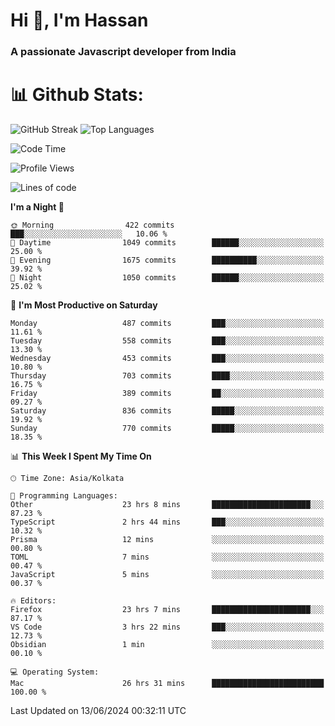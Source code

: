 # Hi 👋, I'm Hassan
### A passionate Javascript developer from India


# 📊 Github Stats:
![GitHub Streak](https://github-readme-streak-stats.herokuapp.com/?user=codeblooded47&theme=dracula&hide_border=false)
![Top Languages](https://github-readme-stats.vercel.app/api/top-langs/?username=codeblooded47&layout=compact&theme=dracula)



<!--START_SECTION:waka-->
![Code Time](http://img.shields.io/badge/Code%20Time-782%20hrs%2017%20mins-blue)

![Profile Views](http://img.shields.io/badge/Profile%20Views-0-blue)

![Lines of code](https://img.shields.io/badge/From%20Hello%20World%20I%27ve%20Written-23.5%20million%20lines%20of%20code-blue)

**I'm a Night 🦉** 

```text
🌞 Morning                422 commits         ███░░░░░░░░░░░░░░░░░░░░░░   10.06 % 
🌆 Daytime                1049 commits        ██████░░░░░░░░░░░░░░░░░░░   25.00 % 
🌃 Evening                1675 commits        ██████████░░░░░░░░░░░░░░░   39.92 % 
🌙 Night                  1050 commits        ██████░░░░░░░░░░░░░░░░░░░   25.02 % 
```
📅 **I'm Most Productive on Saturday** 

```text
Monday                   487 commits         ███░░░░░░░░░░░░░░░░░░░░░░   11.61 % 
Tuesday                  558 commits         ███░░░░░░░░░░░░░░░░░░░░░░   13.30 % 
Wednesday                453 commits         ███░░░░░░░░░░░░░░░░░░░░░░   10.80 % 
Thursday                 703 commits         ████░░░░░░░░░░░░░░░░░░░░░   16.75 % 
Friday                   389 commits         ██░░░░░░░░░░░░░░░░░░░░░░░   09.27 % 
Saturday                 836 commits         █████░░░░░░░░░░░░░░░░░░░░   19.92 % 
Sunday                   770 commits         █████░░░░░░░░░░░░░░░░░░░░   18.35 % 
```


📊 **This Week I Spent My Time On** 

```text
🕑︎ Time Zone: Asia/Kolkata

💬 Programming Languages: 
Other                    23 hrs 8 mins       ██████████████████████░░░   87.23 % 
TypeScript               2 hrs 44 mins       ███░░░░░░░░░░░░░░░░░░░░░░   10.32 % 
Prisma                   12 mins             ░░░░░░░░░░░░░░░░░░░░░░░░░   00.80 % 
TOML                     7 mins              ░░░░░░░░░░░░░░░░░░░░░░░░░   00.47 % 
JavaScript               5 mins              ░░░░░░░░░░░░░░░░░░░░░░░░░   00.37 % 

🔥 Editors: 
Firefox                  23 hrs 7 mins       ██████████████████████░░░   87.17 % 
VS Code                  3 hrs 22 mins       ███░░░░░░░░░░░░░░░░░░░░░░   12.73 % 
Obsidian                 1 min               ░░░░░░░░░░░░░░░░░░░░░░░░░   00.10 % 

💻 Operating System: 
Mac                      26 hrs 31 mins      █████████████████████████   100.00 % 
```


 Last Updated on 13/06/2024 00:32:11 UTC
<!--END_SECTION:waka-->

